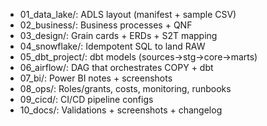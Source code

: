 - 01_data_lake/: ADLS layout (manifest + sample CSV)
- 02_business/: Business processes + QNF
- 03_design/: Grain cards + ERDs + S2T mapping
- 04_snowflake/: Idempotent SQL to land RAW
- 05_dbt_project/: dbt models (sources→stg→core→marts)
- 06_airflow/: DAG that orchestrates COPY + dbt
- 07_bi/: Power BI notes + screenshots
- 08_ops/: Roles/grants, costs, monitoring, runbooks
- 09_cicd/: CI/CD pipeline configs
- 10_docs/: Validations + screenshots + changelog